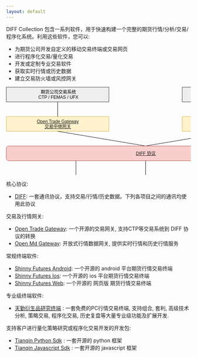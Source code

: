 ```yaml
---
layout: default
---
```


DIFF Collection 包含一系列软件，用于快速构建一个完整的期货行情/分析/交易/程序化系统。利用这些软件，您可以:

- 为期货公司开发自定义的移动交易终端或交易网页
- 进行程序化交易/量化交易
- 开发或定制专业交易软件
- 获取实时行情或历史数据
- 建立交易防火墙或风控网关

<svg xmlns="http://www.w3.org/2000/svg" xmlns:xlink="http://www.w3.org/1999/xlink" width="761px" height="361px" version="1.1"><defs/><g transform="translate(0.5,0.5)"><path d="M 190 240 L 190 200" fill="none" stroke="#000000" stroke-miterlimit="10" pointer-events="none"/><a xlink:href="https://github.com/shinnytech/shinny-futures-android"><rect x="130" y="240" width="120" height="40" fill="#dae8fc" stroke="#6c8ebf"/><g transform="translate(131.5,246.5)"><switch><foreignObject style="overflow:visible;" pointer-events="all" width="116" height="26" requiredFeatures="http://www.w3.org/TR/SVG11/feature#Extensibility"><div xmlns="http://www.w3.org/1999/xhtml" style="display: inline-block; font-size: 12px; font-family: Helvetica; color: rgb(0, 0, 0); line-height: 1.2; vertical-align: top; width: 116px; white-space: normal; word-wrap: normal; text-align: center;"><div xmlns="http://www.w3.org/1999/xhtml" style="display:inline-block;text-align:inherit;text-decoration:inherit;"><a href="https://github.com/shinnytech/shinny-futures-android">Shinny Futures Android</a></div></div></foreignObject><text x="58" y="19" fill="#000000" text-anchor="middle" font-size="12px" font-family="Helvetica">[Not supported by viewer]</text></switch></g></a><path d="M 620 80 L 620 40" fill="none" stroke="#000000" stroke-miterlimit="10"/><a xlink:href="https://github.com/shinnytech/open-md-gateway"><rect x="480" y="80" width="280" height="40" fill="#fff2cc" stroke="#d6b656"/><g transform="translate(570.5,86.5)"><switch><foreignObject style="overflow:visible;" pointer-events="all" width="99" height="26" requiredFeatures="http://www.w3.org/TR/SVG11/feature#Extensibility"><div xmlns="http://www.w3.org/1999/xhtml" style="display: inline-block; font-size: 12px; font-family: Helvetica; color: rgb(0, 0, 0); line-height: 1.2; vertical-align: top; width: 100px; white-space: nowrap; word-wrap: normal; text-align: center;"><div xmlns="http://www.w3.org/1999/xhtml" style="display:inline-block;text-align:inherit;text-decoration:inherit;"><div><a href="https://github.com/shinnytech/open-md-gateway">Open Md Gateway</a></div><div><a href="https://github.com/shinnytech/open-md-gateway">行情网关</a></div></div></div></foreignObject><text x="50" y="19" fill="#000000" text-anchor="middle" font-size="12px" font-family="Helvetica">[Not supported by viewer]</text></switch></g></a><a xlink:href="https://github.com/shinnytech/open-trade-gateway"><rect x="0" y="80" width="280" height="40" fill="#fff2cc" stroke="#d6b656"/><g transform="translate(82.5,86.5)"><switch><foreignObject style="overflow:visible;" pointer-events="all" width="114" height="26" requiredFeatures="http://www.w3.org/TR/SVG11/feature#Extensibility"><div xmlns="http://www.w3.org/1999/xhtml" style="display: inline-block; font-size: 12px; font-family: Helvetica; color: rgb(0, 0, 0); line-height: 1.2; vertical-align: top; width: 116px; white-space: nowrap; word-wrap: normal; text-align: center;"><div xmlns="http://www.w3.org/1999/xhtml" style="display:inline-block;text-align:inherit;text-decoration:inherit;"><a href="https://github.com/shinnytech/open-trade-gateway">Open Trade Gateway<br />交易中继网关</a><br /></div></div></foreignObject><text x="57" y="19" fill="#000000" text-anchor="middle" font-size="12px" font-family="Helvetica">[Not supported by viewer]</text></switch></g></a><rect x="0" y="0" width="280" height="40" fill="#eeeeee" stroke="#36393d"/><g transform="translate(87.5,6.5)"><switch><foreignObject style="overflow:visible;" pointer-events="all" width="104" height="26" requiredFeatures="http://www.w3.org/TR/SVG11/feature#Extensibility"><div xmlns="http://www.w3.org/1999/xhtml" style="display: inline-block; font-size: 12px; font-family: Helvetica; color: rgb(0, 0, 0); line-height: 1.2; vertical-align: top; width: 105px; white-space: nowrap; word-wrap: normal; text-align: center;"><div xmlns="http://www.w3.org/1999/xhtml" style="display:inline-block;text-align:inherit;text-decoration:inherit;">期货公司交易系统<br />CTP / FEMAS / UFX<br /></div></div></foreignObject><text x="52" y="19" fill="#000000" text-anchor="middle" font-size="12px" font-family="Helvetica">期货公司交易系统&lt;br&gt;CTP / FEMAS / UFX&lt;br&gt;</text></switch></g><rect x="480" y="0" width="280" height="40" fill="#eeeeee" stroke="#36393d"/><g transform="translate(577.5,13.5)"><switch><foreignObject style="overflow:visible;" pointer-events="all" width="84" height="12" requiredFeatures="http://www.w3.org/TR/SVG11/feature#Extensibility"><div xmlns="http://www.w3.org/1999/xhtml" style="display: inline-block; font-size: 12px; font-family: Helvetica; color: rgb(0, 0, 0); line-height: 1.2; vertical-align: top; width: 85px; white-space: nowrap; word-wrap: normal; text-align: center;"><div xmlns="http://www.w3.org/1999/xhtml" style="display:inline-block;text-align:inherit;text-decoration:inherit;">交易所行情系统<br /></div></div></foreignObject><text x="42" y="12" fill="#000000" text-anchor="middle" font-size="12px" font-family="Helvetica">交易所行情系统&lt;br&gt;</text></switch></g><path d="M 140 80 L 140 40" fill="none" stroke="#000000" stroke-miterlimit="10"/><path d="M 380 160 L 140 120" fill="none" stroke="#000000" stroke-miterlimit="10"/><path d="M 380 160 L 620 120" fill="none" stroke="#000000" stroke-miterlimit="10"/><a xlink:href="https://github.com/shinnytech/diff"><rect x="0" y="160" width="760" height="40" rx="6" ry="6" fill="#f8cecc" stroke="#b85450"/><g transform="translate(353.5,173.5)"><switch><foreignObject style="overflow:visible;" pointer-events="all" width="53" height="12" requiredFeatures="http://www.w3.org/TR/SVG11/feature#Extensibility"><div xmlns="http://www.w3.org/1999/xhtml" style="display: inline-block; font-size: 12px; font-family: Helvetica; color: rgb(0, 0, 0); line-height: 1.2; vertical-align: top; width: 54px; white-space: nowrap; word-wrap: normal; text-align: center;"><div xmlns="http://www.w3.org/1999/xhtml" style="display:inline-block;text-align:inherit;text-decoration:inherit;"><a href="https://github.com/shinnytech/diff">DIFF 协议</a></div></div></foreignObject><text x="27" y="12" fill="#000000" text-anchor="middle" font-size="12px" font-family="Helvetica">[Not supported by viewer]</text></switch></g></a><a xlink:href="https://github.com/shinnytech/shinny-futures-ios"><rect x="130" y="280" width="120" height="40" fill="#dae8fc" stroke="#6c8ebf"/><g transform="translate(147.5,286.5)"><switch><foreignObject style="overflow:visible;" pointer-events="all" width="85" height="26" requiredFeatures="http://www.w3.org/TR/SVG11/feature#Extensibility"><div xmlns="http://www.w3.org/1999/xhtml" style="display: inline-block; font-size: 12px; font-family: Helvetica; color: rgb(0, 0, 0); line-height: 1.2; vertical-align: top; width: 86px; white-space: nowrap; word-wrap: normal; text-align: center;"><div xmlns="http://www.w3.org/1999/xhtml" style="display:inline-block;text-align:inherit;text-decoration:inherit;"><a href="https://github.com/shinnytech/shinny-futures-ios">Shinny Futures <br />IOS</a><br /></div></div></foreignObject><text x="43" y="19" fill="#000000" text-anchor="middle" font-size="12px" font-family="Helvetica">[Not supported by viewer]</text></switch></g></a><a xlink:href="https://github.com/shinnytech/shinny-futures-web"><rect x="130" y="320" width="120" height="40" fill="#dae8fc" stroke="#6c8ebf"/><g transform="translate(147.5,326.5)"><switch><foreignObject style="overflow:visible;" pointer-events="all" width="85" height="26" requiredFeatures="http://www.w3.org/TR/SVG11/feature#Extensibility"><div xmlns="http://www.w3.org/1999/xhtml" style="display: inline-block; font-size: 12px; font-family: Helvetica; color: rgb(0, 0, 0); line-height: 1.2; vertical-align: top; width: 86px; white-space: nowrap; word-wrap: normal; text-align: center;"><div xmlns="http://www.w3.org/1999/xhtml" style="display:inline-block;text-align:inherit;text-decoration:inherit;"><a href="https://github.com/shinnytech/shinny-futures-web">Shinny Futures <br />Web</a><br /></div></div></foreignObject><text x="43" y="19" fill="#000000" text-anchor="middle" font-size="12px" font-family="Helvetica">[Not supported by viewer]</text></switch></g></a><rect x="510" y="280" width="120" height="40" fill="#dae8fc" stroke="#6c8ebf"/><g transform="translate(542.5,286.5)"><switch><foreignObject style="overflow:visible;" pointer-events="all" width="55" height="26" requiredFeatures="http://www.w3.org/TR/SVG11/feature#Extensibility"><div xmlns="http://www.w3.org/1999/xhtml" style="display: inline-block; font-size: 12px; font-family: Helvetica; color: rgb(0, 0, 0); line-height: 1.2; vertical-align: top; width: 56px; white-space: nowrap; word-wrap: normal; text-align: center;"><div xmlns="http://www.w3.org/1999/xhtml" style="display:inline-block;text-align:inherit;text-decoration:inherit;">Javascript<br />SDK<br /></div></div></foreignObject><text x="28" y="19" fill="#000000" text-anchor="middle" font-size="12px" font-family="Helvetica">Javascript&lt;br&gt;SDK&lt;br&gt;</text></switch></g><path d="M 570 240 L 570 200" fill="none" stroke="#000000" stroke-miterlimit="10"/><a xlink:href="https://github.com/tianqin18/tqsdk-python"><rect x="510" y="240" width="120" height="40" fill="#dae8fc" stroke="#6c8ebf"/><g transform="translate(551.5,246.5)"><switch><foreignObject style="overflow:visible;" pointer-events="all" width="37" height="26" requiredFeatures="http://www.w3.org/TR/SVG11/feature#Extensibility"><div xmlns="http://www.w3.org/1999/xhtml" style="display: inline-block; font-size: 12px; font-family: Helvetica; color: rgb(0, 0, 0); line-height: 1.2; vertical-align: top; width: 38px; white-space: nowrap; word-wrap: normal; text-align: center;"><div xmlns="http://www.w3.org/1999/xhtml" style="display:inline-block;text-align:inherit;text-decoration:inherit;"><a href="https://github.com/tianqin18/tqsdk-python">Python<br />SDK</a><br /></div></div></foreignObject><text x="19" y="19" fill="#000000" text-anchor="middle" font-size="12px" font-family="Helvetica">[Not supported by viewer]</text></switch></g></a><path d="M 380 240 L 380 200" fill="none" stroke="#000000" stroke-miterlimit="10"/><a xlink:href="http://www.tq18.cn"><rect x="320" y="240" width="120" height="40" fill="#dae8fc" stroke="#6c8ebf"/><g transform="translate(355.5,253.5)"><switch><foreignObject style="overflow:visible;" pointer-events="all" width="48" height="12" requiredFeatures="http://www.w3.org/TR/SVG11/feature#Extensibility"><div xmlns="http://www.w3.org/1999/xhtml" style="display: inline-block; font-size: 12px; font-family: Helvetica; color: rgb(0, 0, 0); line-height: 1.2; vertical-align: top; width: 49px; white-space: nowrap; word-wrap: normal; text-align: center;"><div xmlns="http://www.w3.org/1999/xhtml" style="display:inline-block;text-align:inherit;text-decoration:inherit;"><a href="http://www.tq18.cn">天勤终端</a></div></div></foreignObject><text x="24" y="12" fill="#000000" text-anchor="middle" font-size="12px" font-family="Helvetica">[Not supported by viewer]</text></switch></g></a></g></svg>

核心协议:
  
- [DIFF](https://github.com/shinnytech/diff): 一套通讯协议，支持交易/行情/历史数据。下列各项目之间的通讯均使用此协议


交易及行情网关:

- [Open Trade Gateway](https://github.com/shinnytech/open-trade-gateway): 一个开源的交易网关, 支持CTP等交易系统到 DIFF 协议的转换
- [Open Md Gateway](https://github.com/shinnytech/open-md-gateway): 开放式行情数据网关, 提供实时行情和历史行情服务


常规终端软件:

- [Shinny Futures Android](https://github.com/shinnytech/shinny-futures-android): 一个开源的 android 平台期货行情交易终端
- [Shinny Futures Ios](https://github.com/shinnytech/shinny-futures-ios): 一个开源的 ios 平台期货行情交易终端
- [Shinny Futures Web](https://github.com/shinnytech/shinny-futures-web): 一个开源的 网页版 期货行情交易终端


专业级终端软件:
  
- [天勤衍生品研究终端](http://www.tq18.cn) : 一套免费的PC行情交易终端, 支持组合, 套利, 高级技术分析, 策略交易, 程序化交易, 历史复盘等大量专业级功能及扩展开发.


支持客户进行量化策略研究或程序化交易开发的开发包:

- [Tianqin Python Sdk](https://github.com/tianqin18/tqsdk-python) : 一套开源的 python 框架
- [Tianqin Javascript Sdk](https://github.com/tianqin18/tqsdk-js) : 一套开源的 javascript 框架
  
